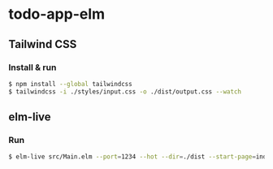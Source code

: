 # todo-app-elm

## Tailwind CSS

### Install & run

``` sh
$ npm install --global tailwindcss
$ tailwindcss -i ./styles/input.css -o ./dist/output.css --watch 
```

## elm-live

### Run

```sh
$ elm-live src/Main.elm --port=1234 --hot --dir=./dist --start-page=index.html -- --output=./dist/main.js --debug
```
